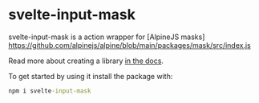 # svelte-input-mask

svelte-input-mask is a action wrapper for [AlpineJS masks] https://github.com/alpinejs/alpine/blob/main/packages/mask/src/index.js

Read more about creating a library [in the docs](https://kit.svelte.dev/docs/packaging).

To get started by using it install the package with:

```cmd
npm i svelte-input-mask
```
